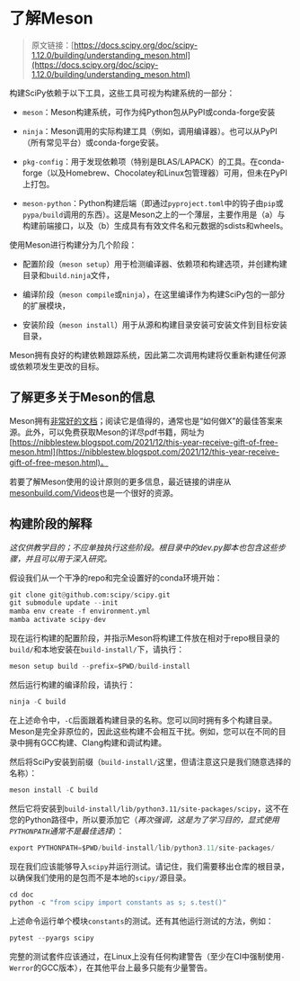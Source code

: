 # 了解Meson

> 原文链接：[https://docs.scipy.org/doc/scipy-1.12.0/building/understanding_meson.html](https://docs.scipy.org/doc/scipy-1.12.0/building/understanding_meson.html)

构建SciPy依赖于以下工具，这些工具可视为构建系统的一部分：

+   `meson`：Meson构建系统，可作为纯Python包从PyPI或conda-forge安装

+   `ninja`：Meson调用的实际构建工具（例如，调用编译器）。也可以从PyPI（所有常见平台）或conda-forge安装。

+   `pkg-config`：用于发现依赖项（特别是BLAS/LAPACK）的工具。在conda-forge（以及Homebrew、Chocolatey和Linux包管理器）可用，但未在PyPI上打包。

+   `meson-python`：Python构建后端（即通过`pyproject.toml`中的钩子由`pip`或`pypa/build`调用的东西）。这是Meson之上的一个薄层，主要作用是（a）与构建前端接口，以及（b）生成具有有效文件名和元数据的sdists和wheels。

使用Meson进行构建分为几个阶段：

+   配置阶段（`meson setup`）用于检测编译器、依赖项和构建选项，并创建构建目录和`build.ninja`文件，

+   编译阶段（`meson compile`或`ninja`），在这里编译作为构建SciPy包的一部分的扩展模块，

+   安装阶段（`meson install`）用于从源和构建目录安装可安装文件到目标安装目录，

Meson拥有良好的构建依赖跟踪系统，因此第二次调用构建将仅重新构建任何源或依赖项发生更改的目标。

## 了解更多关于Meson的信息

Meson拥有[非常好的文档](https://mesonbuild.com/)；阅读它是值得的，通常也是“如何做X”的最佳答案来源。此外，可以免费获取Meson的详尽pdf书籍，网址为[https://nibblestew.blogspot.com/2021/12/this-year-receive-gift-of-free-meson.html](https://nibblestew.blogspot.com/2021/12/this-year-receive-gift-of-free-meson.html)。

若要了解Meson使用的设计原则的更多信息，最近链接的讲座从[mesonbuild.com/Videos](https://mesonbuild.com/Videos.html)也是一个很好的资源。

## 构建阶段的解释

*这仅供教学目的；不应单独执行这些阶段。根目录中的dev.py脚本也包含这些步骤，并且可以用于深入研究。*

假设我们从一个干净的repo和完全设置好的conda环境开始：

```py
git clone git@github.com:scipy/scipy.git
git submodule update --init
mamba env create -f environment.yml
mamba activate scipy-dev 
```

现在运行构建的配置阶段，并指示Meson将构建工件放在相对于repo根目录的`build/`和本地安装在`build-install/`下，请执行：

```py
meson setup build --prefix=$PWD/build-install 
```

然后运行构建的编译阶段，请执行：

```py
ninja -C build 
```

在上述命令中，`-C`后面跟着构建目录的名称。您可以同时拥有多个构建目录。Meson是完全非原位的，因此这些构建不会相互干扰。例如，您可以在不同的目录中拥有GCC构建、Clang构建和调试构建。

然后将SciPy安装到前缀（`build-install/`这里，但请注意这只是我们随意选择的名称）：

```py
meson install -C build 
```

然后它将安装到`build-install/lib/python3.11/site-packages/scipy`，这不在您的Python路径中，所以要添加它（*再次强调，这是为了学习目的，显式使用`PYTHONPATH`通常不是最佳选择*）：

```py
export PYTHONPATH=$PWD/build-install/lib/python3.11/site-packages/ 
```

现在我们应该能够导入`scipy`并运行测试。请记住，我们需要移出仓库的根目录，以确保我们使用的是包而不是本地的`scipy/`源目录。

```py
cd doc
python -c "from scipy import constants as s; s.test()" 
```

上述命令运行单个模块`constants`的测试。还有其他运行测试的方法，例如：

```py
pytest --pyargs scipy 
```

完整的测试套件应该通过，在Linux上没有任何构建警告（至少在CI中强制使用`-Werror`的GCC版本），在其他平台上最多只能有少量警告。
